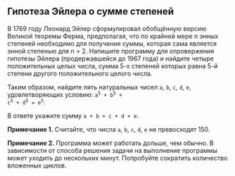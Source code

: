 ## Гипотеза Эйлера о сумме степеней

В 1769 году Леонард Эйлер сформулировал обобщённую версию Великой теоремы Ферма, предполагая, что по крайней мере 
n энных степеней необходимо для получения суммы, которая сама является энной степенью для n > 2.
Напишите программу для опровержения гипотезы Эйлера (продержавшейся до 1967 года) и найдите четыре положительных целых числа,
сумма 5-х степеней которых равна 5-й степени другого положительного целого числа.

Таким образом, найдите пять натуральных чисел <code>a</code>, <code>b</code>, <code>c</code>, <code>d</code>, <code>e</code>, удовлетворяющих условию:
<code>a<sup>5</sup> + b<sup>5</sup> + c<sup>5</sup> + d<sup>5</sup> = e<sup>5</sup></code>.

В ответе укажите сумму <code>a + b + c + d + e</code>.

**Примечание 1.** Считайте, что числа <code>a</code>, <code>b</code>, <code>c</code>, <code>d</code>, <code>e</code> не превосходят 150.

**Примечание 2.** Программа может работать дольше, чем обычно. В зависимости от способа решения задачи на выполнение программы может уходить до нескольких минут. Попробуйте сократить количество вложенных циклов. 